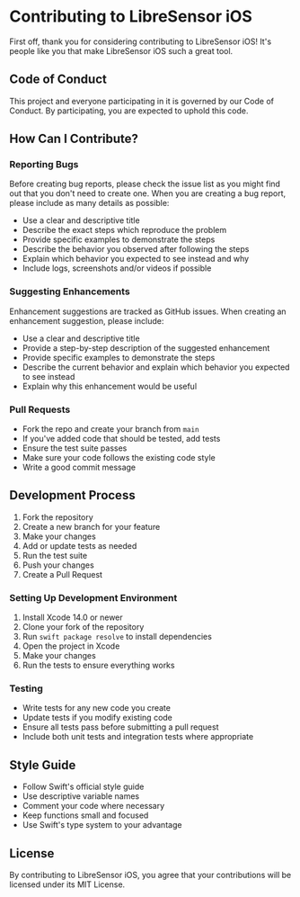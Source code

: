 # Contributing to LibreSensor iOS

First off, thank you for considering contributing to LibreSensor iOS! It's people like you that make LibreSensor iOS such a great tool.

## Code of Conduct

This project and everyone participating in it is governed by our Code of Conduct. By participating, you are expected to uphold this code.

## How Can I Contribute?

### Reporting Bugs

Before creating bug reports, please check the issue list as you might find out that you don't need to create one. When you are creating a bug report, please include as many details as possible:

* Use a clear and descriptive title
* Describe the exact steps which reproduce the problem
* Provide specific examples to demonstrate the steps
* Describe the behavior you observed after following the steps
* Explain which behavior you expected to see instead and why
* Include logs, screenshots and/or videos if possible

### Suggesting Enhancements

Enhancement suggestions are tracked as GitHub issues. When creating an enhancement suggestion, please include:

* Use a clear and descriptive title
* Provide a step-by-step description of the suggested enhancement
* Provide specific examples to demonstrate the steps
* Describe the current behavior and explain which behavior you expected to see instead
* Explain why this enhancement would be useful

### Pull Requests

* Fork the repo and create your branch from `main`
* If you've added code that should be tested, add tests
* Ensure the test suite passes
* Make sure your code follows the existing code style
* Write a good commit message

## Development Process

1. Fork the repository
2. Create a new branch for your feature
3. Make your changes
4. Add or update tests as needed
5. Run the test suite
6. Push your changes
7. Create a Pull Request

### Setting Up Development Environment

1. Install Xcode 14.0 or newer
2. Clone your fork of the repository
3. Run `swift package resolve` to install dependencies
4. Open the project in Xcode
5. Make your changes
6. Run the tests to ensure everything works

### Testing

* Write tests for any new code you create
* Update tests if you modify existing code
* Ensure all tests pass before submitting a pull request
* Include both unit tests and integration tests where appropriate

## Style Guide

* Follow Swift's official style guide
* Use descriptive variable names
* Comment your code where necessary
* Keep functions small and focused
* Use Swift's type system to your advantage

## License

By contributing to LibreSensor iOS, you agree that your contributions will be licensed under its MIT License.
